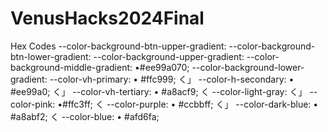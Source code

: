 # VenusHacks2024Final
Hex Codes
--color-background-btn-upper-gradient:
--color-background-btn-lower-gradient:
--color-background-upper-gradient:
--color-background-middle-gradient: •#ee99a070;
--color-background-lower-gradient:
--color-vh-primary: • #ffc999;
く」
--color-h-secondary: • #ee99a0;
く」
--color-vh-tertiary:
• #a8acf9;
く
--color-light-gray:
く」
--color-pink: •#ffc3ff;
く
--color-purple: • #ccbbff;
く」
--color-dark-blue: • #a8abf2;
く
--color-blue: • #afd6fa;
